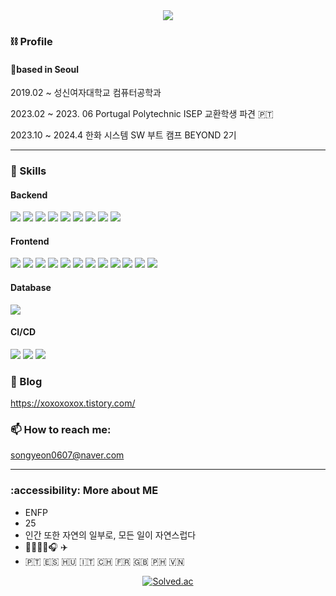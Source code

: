  <div align="center">
  <img src="https://github.com/SongYeonBaek/SongYeonBaek/assets/78153440/3a356477-d5de-4aba-a433-dbf9dff4021a" />
</div>

### ⛓️ Profile
#### 📍based in Seoul

 2019.02 ~ 성신여자대학교 컴퓨터공학과 

 2023.02 ~ 2023. 06 Portugal Polytechnic ISEP 교환학생 파견 🇵🇹

 2023.10 ~ 2024.4 한화 시스템 SW 부트 캠프 BEYOND 2기 

---

<!-- -  🔭 I’m currently working on ...
- 🌱 I’m currently learning ...
- 👯 I’m looking to collaborate on ...
- 🤔 I’m looking for help with ...
- 💬 Ask me about ... -->

### 🎱 Skills
<h4> Backend</h4>
<div class="stack-container" align="">
    <img src="https://img.shields.io/badge/java-F7DF1E?style=for-the-badge&logo=java&logoColor=white">
    <img src="https://img.shields.io/badge/springboot-6DB33F?style=for-the-badge&logo=springboot&logoColor=white">
    <img src="https://img.shields.io/badge/springsecurity-000000?style=for-the-badge&logo=springsecurity&logoColor=white">
    <img src="https://img.shields.io/badge/jsonwebtokens-FCC624?style=for-the-badge&logo=jsonwebtokens&logoColor=white">
    <img src="https://img.shields.io/badge/centos-262577?style=for-the-badge&logo=centos&logoColor=white">
    <img src="https://img.shields.io/badge/linux-FCC624?style=for-the-badge&logo=linux&logoColor=white">
    <img src="https://img.shields.io/badge/-ElasticSearch-00BFFF?style=for-the-badge&logo=elasticsearch">
    <img src="https://img.shields.io/badge/logstash-2E8B57?style=for-the-badge&logo=logstash&logoColor=white">
    <img src="https://img.shields.io/badge/beats-DAA520?style=for-the-badge&logo=beats&logoColor=white">	

</div>

<h4>Frontend</h4>
<div class="stack-container">
    <img src="https://img.shields.io/badge/html5-%23E34F26.svg?style=for-the-badge&logo=html5&logoColor=white">
    <img src="https://img.shields.io/badge/css3-%231572B6.svg?style=for-the-badge&logo=css3&logoColor=white">
    <img src="https://img.shields.io/badge/javascript-%23323330.svg?style=for-the-badge&logo=javascript&logoColor=%23F7DF1E">
    <img src="https://img.shields.io/badge/vuejs-%2335495e.svg?style=for-the-badge&logo=vuedotjs&logoColor=%234FC08D">
    <img src="https://img.shields.io/badge/nginx-%23009639.svg?style=for-the-badge&logo=nginx&logoColor=white">
    <img src="https://img.shields.io/badge/github-%23121011.svg?style=for-the-badge&logo=github&logoColor=white">
    <img src="https://img.shields.io/badge/JWT-black?style=for-the-badge&logo=JSON%20web%20tokens"> 
    <img src="https://img.shields.io/badge/cent%20os-002260?style=for-the-badge&logo=centos&logoColor=F0F0F0">
    <img src="https://img.shields.io/badge/Spring_Security-6DB33F?style=for-the-badge&logo=Spring-Security&logoColor=white">
    <img src="https://img.shields.io/badge/figma-F24E1E?style=for-the-badge&logo=figma&logoColor=white"/>
    <img src="https://img.shields.io/badge/amazons3-569A31?style=for-the-badge&logo=amazons3&logoColor=white"/>
    <img src="https://img.shields.io/badge/Router-CA4245?style=for-the-badge&logo=Router&logoColor=white"/>
</div>
<h4>Database</h4>
<div class="stack-container">
    <img src="https://img.shields.io/badge/mariadb-003545?style=for-the-badge&logo=mariadb&logoColor=white">
</div>

<h4>CI/CD</h4>
<div class="stack-container">
    <img src="https://img.shields.io/badge/jenkins-CF4045?style=for-the-badge&logo=jenkins&logoColor=white">
    <img src="https://img.shields.io/badge/docker-002260?style=for-the-badge&logo=docker&logoColor=white">
    <img src="https://img.shields.io/badge/k8s-%231572B6?style=for-the-badge&logo=k8s&logoColor=white">
</div>

### 🔗 Blog
https://xoxoxoxox.tistory.com/

### 📫 How to reach me: 
songyeon0607@naver.com

---

### :accessibility: More about ME

-  ENFP
-   25
-   인간 또한 자연의 일부로, 모든 일이 자연스럽다
-  🎾🏋🏻‍♀️🎧 ✈️
-  🇵🇹 🇪🇸 🇭🇺 🇮🇹 🇨🇭 🇫🇷 🇬🇧 🇵🇭 🇻🇳


 <div align="center">

[![Solved.ac](http://mazassumnida.wtf/api/v2/generate_badge?boj=tatpo0)](https://solved.ac/tatpo0)

</div>

